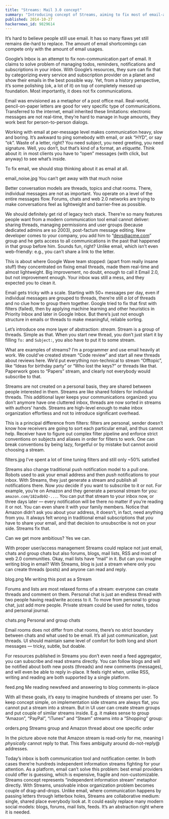 ```yaml
---
title: "Streams: Mail 3.0 concept"
summary: "Introducing concept of Streams, aiming to fix most of email-as-a-medium flaws"
published: 2014-10-27
hackernews_id: 9829614
---
```


It’s hard to believe people still use email. It has so many flaws yet still remains die-hard to replace. The amount of email shortcomings can compete only with the amount of email usages.

Google’s Inbox is an attempt to fix non-communication part of email. It claims to solve problem of managing todos, reminders, notifications and subscriptions in your inbox. With Google’s resources, they sure can fix that by categorizing every service and subscription provider on a planet and show their emails in the best possible way. Yet, from a history perspective, it’s some polishing (ok, a lot of it) on top of completely messed up foundation. Most importantly, it does not fix communications.

Email was envisioned as a metaphor of a post office mail. Real-world, pencil-on-paper letters are good for very specific type of communications. Transferred to the internet, email inherited these limitations: electronic messages are not real-time, they’re hard to manage in huge amounts, they work best for person-to-person dialogs.

Working with email at per-message level makes communication heavy, slow and boring. It’s awkward to ping somebody with email, or ask “HYD”, or say “ok”. Waste of a letter, right? You need subject, you need greeting, you need signature. Well, you don’t, but that’s kind of a format, an _etiquette_. Think about it: in most clients you have to “open” messages (with click, but anyway) to see what’s inside. 

To fix email, we should stop thinking about it as email at all.

email_noise.jpg
You can’t get away with that much noise

Better conversation models are threads, topics and chat rooms. There, individual messages are not as important. You operate on a level of the entire messages flow. Forums, chats and web 2.0 networks are trying to make conversations feel as lightweight and barrier-free as possible.

We should definitely get rid of legacy tech stack. There’re so many features people want from a modern communication tool email cannot deliver: sharing threads, managing permissions and user groups (because dedicated admins are so 2003), post-factum message editing. New developer comes to your company, you add him to “devs@acme.com” group and he gets access to all communications in the past that happened in that group before him. Sounds fun, right? Unlike email, which isn’t even web-friendly: e.g., you can’t share a link to the letter.

This is about where Google Wave team stopped: (apart from really insane stuff) they concentrated on fixing email threads, made them real-time and almost lightweight. Big improvement, no doubt, enough to call it Email 2.0, but not improvement enough. Your inbox was still a mess, and they expected you to clean it.

Email gets tricky with a scale. Starting with 50+ messages per day, even if individual messages are grouped to threads, there’re still _a lot_ of threads and no clue how to group them together. Google tried to fix that first with filters (failed), then by applying machine learning and other heuristics in Priority Inbox and later in Google Inbox. But there’s just not enough structure in emails or threads to make meaningful, reliable sorting.

Let’s introduce one more layer of abstraction: _stream_. Stream is a group of threads. Simple as that. When you start new thread, you don’t just start it by filling `To:` and `Subject:`, you also have to put it to some stream.

What are examples of streams? I’m a programmer and use email heavily at work. We could’ve created stream “Code review” and start all new threads about reviews here. We’d put everything non-technical to stream “Offtopic”, like “Ideas for birthday party” or “Who lost the keys?” or threads like that. Paperwork goes to “Papers” stream, and clearly not everybody would subscribe to that.

Streams are not created on a personal basis, they are shared between people interested in them. Streams are like shared folders for individual threads. This additional layer keeps your communications organized: you don’t anymore have one cluttered inbox, threads are now sorted in streams with authors’ hands. Streams are high-level enough to make inbox organization effortless and not to introduce significant overhead.

This is a principal difference from filters: filters are personal, sender doesn’t know how receivers are going to sort each particular email, and thus cannot help. Receiver have to figure out complex filter pipeline and enforce strict conventions on subjects and aliases in order for filters to work. One can break conventions by being lazy, forgetful or by mistake but cannot avoid choosing a stream.

filters.jpg
I’ve spent a lot of time tuning filters and still only ~50% satisfied

Streams also change traditional push notification model to a pull one. Robots used to ask your email address and then _push_ notifications to your inbox. With Streams, they just generate a stream and publish all notifications there. Now _you_ decide if you want to subscribe to it or not. For example, you’re on Amazon and they generate a personal stream for you: `amazon.com/182adb92-...`. You can put that stream to your inbox now, or three days later — every notification will be there no matter if you’re reading it or not. You can even share it with your family members. Notice that Amazon didn’t ask you about your address, it doesn’t, in fact, need anything from you. It always felt wrong in traditional email subscriptions that _you_ have to share your email, and that decision to unsubscribe is not on your side. Streams fix that.

Can we get more ambitious? Yes we can.

With proper user/access management Streams could replace not just email, chats and group chats but also forums, blogs, mail lists, RSS and most of web 2.0 communities. Okay, mail lists have “mail” in it. But can you imagine writing blog in email? With Streams, blog is just a stream where only you can create threads (posts) and anyone can read and reply.

blog.png
Me writing this post as a Stream

Forums and lists are most relaxed forms of a stream: everyone can create threads and comment on them. Personal chat is just an endless thread with two people having read/write access to it. To move from personal to group chat, just add more people. Private stream could be used for notes, todos and personal journal.

chats.png
Personal and group chats

Email rooms does not differ from chat rooms, there’s no strict boundary between chats and what used to be email. It’s all just communication, just threads. UI should maintain same level of comfort for both long and short messages — tricky, subtle, but doable.

For resources published in Streams you don’t even need a feed aggregator, you can subscribe and read streams directly. You can follow blogs and will be notified about both new posts (threads) and new comments (messages), and will even be able to reply in-place. It feels right when, unlike RSS, writing and reading are both supported by a single platform.

feed.png
Me reading newsfeed and answering to blog comments in-place

With all these goals, it’s easy to imagine hundreds of streams per user. To keep concept simple, on implementation side streams are always flat, you cannot put a stream into a stream. But in UI user can create stream groups and put couple of similar streams inside. E.g. it makes sense to group “Amazon”, “PayPal”, “iTunes” and “Steam” streams into a “Shopping” group:

orders.png
Streams group and Amazon thread about one specific order

In the picture above note that Amazon stream is read-only for me, meaning I _physically_ cannot reply to that. This fixes ambiguity around do-not-reply@ addresses.

Today’s inbox is both communication tool and notification center. In both cases there’re hundreds independent information streams fighting for your attention. As a platform, email can’t solve this problem: best email providers could offer is guessing, which is expensive, fragile and non-customizable. Streams concept represents “independent information stream” metaphor directly. With Streams, unsolvable inbox organization problem becomes couple of drag-and-drops. Unlike email, where communication happens by passing letters through letterbox holes, Streams are collaborative medium: single, shared place everybody look at. It could easily replace many modern social models: blogs, forums, mail lists, feeds. It’s an abstraction right where it is needed.
